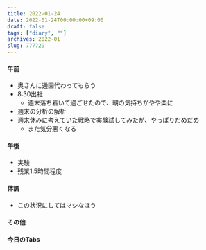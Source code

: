 ```yaml
---
title: 2022-01-24
date: 2022-01-24T00:00:00+09:00
draft: false
tags: ["diary", ""]
archives: 2022-01
slug: 777729
---
```

#### 午前
- 奥さんに通園代わってもらう
- 8:30出社
  - 週末落ち着いて過ごせたので、朝の気持ちがやや楽に
- 週末の分析の解析
- 週末休みに考えていた戦略で実験試してみたが、やっぱりだめだめ
  - また気分悪くなる
#### 午後
- 実験
- 残業1.5時間程度
#### 体調
- この状況にしてはマシなほう
#### その他
#### 今日のTabs